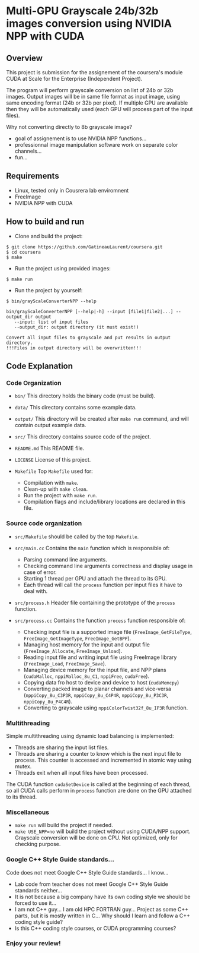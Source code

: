 # Multi-GPU Grayscale 24b/32b images conversion using NVIDIA NPP with CUDA

## Overview

This project is submission for the assignement of the coursera's module CUDA at Scale for the Enterprise (Independent Project).

The program will perform grayscale conversion on list of 24b or 32b images. Output images will be in same file format as input image, using same encoding format (24b or 32b per pixel). If multiple GPU are available then they will be automatically used (each GPU will process part of the input files).

Why not converting directly to 8b grayscale image?
- goal of assignement is to use NVIDIA NPP functions...
- professionnal image manipulation software work on separate color channels...
- fun...

## Requirements

- Linux, tested only in Cousrera lab enviromnent
- FreeImage
- NVIDIA NPP with CUDA

## How to build and run

- Clone and build the project:
```
$ git clone https://github.com/GatineauLaurent/coursera.git
$ cd coursera
$ make
```

- Run the project using provided images:
```
$ make run
```

- Run the project by yourself:
```
$ bin/grayScaleConverterNPP --help

bin/grayScaleConverterNPP [--help|-h] --input [file1|file2|...] --output_dir output
   --input: list of input files
   --output_dir: output directory (it must exist!)

Convert all input files to grayscale and put results in output directory.
!!!Files in output directory will be overwritten!!!
```

## Code Explanation

### Code Organization

- `bin/` This directory holds the binary code (must be build).

- `data/` This directory contains some example data.

- `output/` This directory will be created after `make run` command, and will contain output example data.

- `src/` This directory contains source code of the project.

- `README.md` This README file.

- `LICENSE` License of this project.

- `Makefile` Top `Makefile` used for:
  - Compilation with `make`.
  - Clean-up with `make clean`.
  - Run the project with `make run`.
  - Compilation flags and include/library locations are declared in this file.

### Source code organization

- `src/Makefile` should be called by the top `Makefile`.

- `src/main.cc` Contains the `main` function which is responsible of:
  - Parsing command line arguments.
  - Checking command line arguments correctness and display usage in case of error.
  - Starting 1 thread per GPU and attach the thread to its GPU.
  - Each thread will call the `process` function per input files it have to deal with.

- `src/process.h` Header file containing the prototype of the `process` function.

- `src/process.cc` Contains the function `process` function responsible of:
  - Checking input file is a supported image file (`FreeImage_GetFileType`, `FreeImage_GetImageType`, `FreeImage_GetBPP`).
  - Managing host memory for the input and output file (`FreeImage_Allocate`, `FreeImage_Unload`).
  - Reading input file and writing input file using FreeImage library (`FreeImage_Load`, `FreeImage_Save`).
  - Managing device memory for the input file, and NPP plans (`cudaMalloc`, `nppiMalloc_8u_C1`, `nppiFree`, `cudaFree`).
  - Copying data fro host to device and device to host (`cudaMemcpy`)
  - Converting packed image to planar channels and vice-versa (`nppiCopy_8u_C3P3R`, `nppiCopy_8u_C4P4R`, `nppiCopy_8u_P3C3R`, `nppiCopy_8u_P4C4R`).
  - Converting to grayscale using `nppiColorTwist32f_8u_IP3R` function.

### Multithreading

Simple multithreading using dynamic load balancing is implemented:
- Threads are sharing the input list files.
- Threads are sharing a counter to know which is the next input file to process. This counter is accessed and incremented in atomic way using mutex.
- Threads exit when all input files have been processed.

The CUDA function `cudaSetDevice` is called at the beginning of each thread, so all CUDA calls perform in `process` function are done on the GPU attached to its thread.

### Miscellaneous

- `make run` will build the project if needed.
- `make USE_NPP=no` will build the project without using CUDA/NPP support. Grayscale conversion will be done on CPU. Not optimized, only for checking purpose.

### Google C++ Style Guide standards...
Code does not meet Google C++ Style Guide standards... I know...
- Lab code from teacher does not meet Google C++ Style Guide standards neither...
- It is not because a big company have its own coding style we should be forced to use it...
- I am not C++ guy... I am old HPC FORTRAN guy... Project as some C++ parts, but it is mostly written in C... Why should I learn and follow a C++ coding style guide?
- Is this C++ coding style courses, or CUDA programming courses?

### Enjoy your review!

